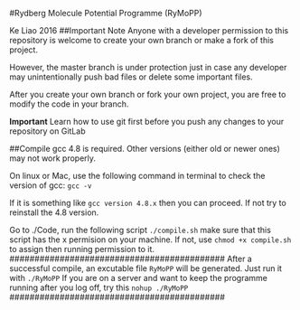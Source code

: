 #Rydberg Molecule Potential Programme (RyMoPP)

Ke Liao 2016
##Important Note
Anyone with a developer permission to this 
repository is welcome to create your own 
branch or make a fork of this project. 

However, the master branch is under protection
just in case any developer may unintentionally
push bad files or delete
some important files. 

After you create your own branch or fork 
your own project, you are free to modify
the code in your branch. 

**Important**
Learn how to use git first before you
push any changes to your repository on GitLab

##Compile
gcc 4.8 is required. Other versions (either
old or newer ones) may not work properly.

On linux or Mac, use the following command
 in terminal to check the version of gcc:
   `gcc -v`

If it is something like 
  `gcc version 4.8.x`
then you can proceed. If not try to reinstall
the 4.8 version.

Go to ./Code, run the following script
  `./compile.sh`
make sure that this script has the x permision
on your machine. If not, use
  `chmod +x compile.sh`
to assign then running permission to it.
###########################################
After a successful compile, an excutable file
  `RyMoPP`
will be generated. Just run it with
  `./RyMoPP`
If you are on a server and want to keep the
programme running after you log off, try this
  `nohup ./RyMoPP`
###########################################
